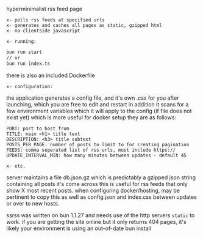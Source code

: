 hyperminimalist rss feed page
```
x- polls rss feeds at specified urls
x- generates and caches all pages as static, gzipped html
x- no clientside javascript
```

`x- running:`

```bash
bun run start
// or
bun run index.ts
```
there is also an included Dockerfile

`x- configuration:`

the application generates a config file, and it's own .css for you after launching, which you are free to edit and restart
in addition it scans for a few environment variables which it will apply to the config (if file does not exist yet) which is more useful for docker setup
they are as follows:
```
PORT: port to host from
TITLE: main <h1> title text
DESCRIPTION: <h3> title subtext
POSTS_PER_PAGE: number of posts to limit to for creating pagination
FEEDS: comma seperated list of rss urls, must include https://
UPDATE_INTERVAL_MIN: how many minutes between updates - default 45
```

`x- etc.`

server maintains a file db.json.gz which is predictably a gzipped json string containing all posts it's come across
this is useful for rss feeds that only show X most recent posts. when configuring docker/hosting, may be pertinent to copy this as well as config.json and index.css between updates or over to new hosts.

ssrss was written on bun 1.1.27 and needs use of the http servers `static` to work. if you are getting the site online but it only returns 404 pages, it's likely your environment is using an out-of-date bun install
